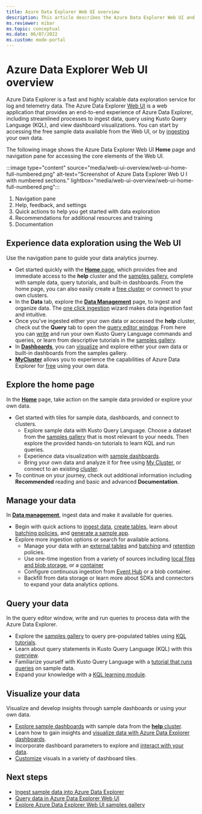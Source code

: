 ```yaml
---
title: Azure Data Explorer Web UI overview
description: This article describes the Azure Data Explorer Web UI and the home page properties. 
ms.reviewer: mibar
ms.topic: conceptual
ms.date: 06/07/2022
ms.custom: mode-portal
---
```


# Azure Data Explorer Web UI overview

Azure Data Explorer is a fast and highly scalable data exploration service for log and telemetry data. The Azure Data Explorer [Web UI](https://dataexplorer.azure.com) is a web application that provides an end-to-end experience of Azure Data Explorer, including streamlined processes to ingest data, query using Kusto Query Language (KQL), and view dashboard visualizations. You can start by accessing the free sample data available from the Web UI, or by [ingesting](ingest-data-overview.md) your own data.

The following image shows the Azure Data Explorer Web UI **Home** page and navigation pane for accessing the core elements of the Web UI.

:::image type="content" source="media/web-ui-overview/web-ui-home-full-numbered.png" alt-text="Screenshot of Azure Data Explorer Web U I with numbered sections." lightbox="media/web-ui-overview/web-ui-home-full-numbered.png":::

1. Navigation pane
1. Help, feedback, and settings
1. Quick actions to help you get started with data exploration
1. Recommendations for additional resources and training
1. Documentation

## Experience data exploration using the Web UI

Use the navigation pane to guide your data analytics journey.

- Get started quickly with the [**Home** page](https://dataexplorer.azure.com/home), which provides free and immediate access to the **help** cluster and the [samples gallery](web-ui-samples-gallery.md), complete with sample data, query tutorials, and built-in dashboards. From the home page, you can also easily create a [free cluster](start-for-free.md) or connect to your own clusters.
- In the **Data** tab, explore the [**Data Management**](https://dataexplorer.azure.com/oneclick) page, to ingest and organize data. The [one click ingestion](ingest-data-one-click.md) wizard makes data ingestion fast and intuitive.
- Once you've ingested either your own data or accessed the **help** cluster, check out the **Query** tab to open the [query editor window](https://dataexplorer.azure.com). From here you can [write](write-queries.md) and run your own Kusto Query Language commands and queries, or learn from descriptive tutorials in the [samples gallery](https://dataexplorer.azure.com/clusters/help).
- In [**Dashboards**](https://dataexplorer.azure.com/dashboards), you can [visualize](azure-data-explorer-dashboards.md) and explore either your own data or built-in dashboards from the samples gallery.
- [**MyCluster**](https://dataexplorer.azure.com/freecluster) allows you to experience the capabilities of Azure Data Explorer for [free](start-for-free-web-ui.md) using your own data.

## Explore the home page

In the **[Home](https://dataexplorer.azure.com/home)** page, take action on the sample data provided or explore your own data.

- Get started with tiles for sample data, dashboards, and connect to clusters.
  - Explore sample data with Kusto Query Language. Choose a dataset from the [samples gallery](web-ui-samples-gallery.md) that is most relevant to your needs. Then explore the provided hands-on tutorials to learn KQL and run queries.
  - Experience data visualization with [sample dashboards](web-ui-samples-gallery.md#explore-sample-dashboards).
  - Bring your own data and analyze it for free using [My Cluster](https://dataexplorer.azure.com/freecluster), or connect to an existing [cluster](web-query-data.md#add-clusters).
- To continue on your journey, check out additional information including **Recommended** reading and basic and advanced **Documentation**.

## Manage your data

In **[Data management](https://dataexplorer.azure.com/oneclick)**, ingest data and make it available for queries.

- Begin with quick actions to [ingest data](https://dataexplorer.azure.com/oneclick/ingest?sourceType=file), [create tables](https://dataexplorer.azure.com/oneclick/createtable), learn about [batching policies](https://dataexplorer.azure.com/oneclick/updateTableBatchingPolicy), and [generate a sample app](https://dataexplorer.azure.com/oneclick/generatecode?sourceType=file).
- Explore more ingestion options or search for available actions.
  - Manage your data with an [external tables](external-table.md) and [batching](/azure/data-explorer/kusto/management/batchingpolicy) and [retention](/azure/data-explorer/kusto/management/retentionpolicy) policies.
  - Use one-time ingestion from a variety of sources including [local files and blob storage](/azure/data-explorer/ingest-data-one-click), or a [container](/azure/data-explorer//one-click-ingestion-new-table)
  - Configure continuous ingestion from [Event Hub](/azure/data-explorer/one-click-event-hub) or a blob container.
  - Backfill from data storage or learn more about SDKs and connectors to expand your data analytics options.

## Query your data

 In the query editor window, write and run queries to process data with the Azure Data Explorer.

- Explore the [samples gallery](web-ui-samples-gallery.md) to query pre-populated tables using [KQL tutorials](web-ui-samples-gallery.md#explore-sample-data-with-kql-tutorials).
- Learn about query statements in Kusto Query Language (KQL) with this [overview](/azure/data-explorer/kusto/query/).
- Familiarize yourself with Kusto Query Language with a [tutorial that runs queries](/azure/data-explorer/kusto/query/samples?pivots=azuredataexplorer) on sample data.
- Expand your knowledge with a [KQL learning module](/learn/modules/write-first-query-kusto-query-language/).

## Visualize your data

Visualize and develop insights through sample dashboards or using your own data.

- [Explore sample dashboards](web-ui-samples-gallery.md#explore-sample-dashboards) with sample data from the [**help** cluster](https://dataexplorer.azure.com/clusters/help).
- Learn how to gain insights and [visualize data with Azure Data Explorer dashboards](azure-data-explorer-dashboards.md).
- Incorporate dashboard parameters to explore and [interact with your data](dashboard-parameters.md#interact-with-your-data-using-cross-filter).
- [Customize](dashboard-customize-visuals.md#customize-azure-data-explorer-dashboard-visuals) visuals in a variety of dashboard tiles.

## Next steps

- [Ingest sample data into Azure Data Explorer](ingest-sample-data.md)
- [Query data in Azure Data Explorer Web UI](web-query-data.md)
- [Explore Azure Data Explorer Web UI samples gallery](web-ui-samples-gallery.md)
